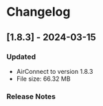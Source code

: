 # Changelog

## [1.8.3] - 2024-03-15

### Updated
- AirConnect to version 1.8.3
- File size: 66.32 MB

### Release Notes


